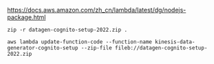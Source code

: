 https://docs.aws.amazon.com/zh_cn/lambda/latest/dg/nodejs-package.html

```shell
zip -r datagen-cognito-setup-2022.zip .
```

```shell
aws lambda update-function-code --function-name kinesis-data-generator-cognito-setup --zip-file fileb://datagen-cognito-setup-2022.zip
```